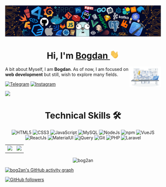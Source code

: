 ![](https://raw.githubusercontent.com/bog2an/bog2an/main/header.png)

<h1 align="center" >Hi, I'm <a href="https://github.com/bog2an" target="_blank"> Bogdan </a>
  <img src="https://github.com/bog2an/bog2an/blob/main/Hi.gif" width="30px">
</h1>

<img width="20%" align="right" src="https://github.com/bog2an/bog2an/blob/main/workbench.svg">

<p>
  A bit about Myself, I am <b>Bogdan</b>.
  As of now, I am focused on <b>web development</b> but still, wish to explore many fields.
</p>

<a  href="https://t.me/ibog2an"><img alt="Telegram" src="https://img.shields.io/badge/Telegram-2CA5E0?style=for-the-badge&logo=telegram&logoColor=white"></a>
<a  href="https://www.instagram.com/ibog2an/"><img alt="Instagram" src="https://img.shields.io/badge/Instagram-E4405F?style=for-the-badge&logo=instagram&logoColor=white"></a>

<p><img src="https://komarev.com/ghpvc/?username=bog2an&label=Profile%20views&color=6805D3&style=flat"/></p>

<h1 align="center">Technical Skills 🛠</h1>

<p align="center"> 
  <img alt="HTML5" src="https://img.shields.io/badge/html5-%23E34F26.svg?&style=for-the-badge&logo=html5&logoColor=white" />
  <img alt="CSS3" src="https://img.shields.io/badge/css3-%231572B6.svg?&style=for-the-badge&logo=css3&logoColor=white" />
  <img alt="JavaScript" src="https://img.shields.io/badge/javascript-%23323330.svg?&style=for-the-badge&logo=javascript&logoColor=%23F7DF1E" />
  <img alt="MySQL" src="https://img.shields.io/badge/MySQL-00000F?style=for-the-badge&logo=mysql&logoColor=white" />  
  <img alt="NodeJs" src="https://img.shields.io/badge/Node.js-339933?style=for-the-badge&logo=nodedotjs&logoColor=white" />
  <img alt="npm" src="https://img.shields.io/badge/npm-CB3837?style=for-the-badge&logo=npm&logoColor=white" />
  <img alt="VueJS" src="https://img.shields.io/badge/Vue.js-35495E?style=for-the-badge&logo=vue.js&logoColor=4FC08D" />
  <img alt="ReactJs" src="https://img.shields.io/badge/React-20232A?style=for-the-badge&logo=react&logoColor=61DAFB" />
  <img alt="MaterialUI" src="https://img.shields.io/badge/Material--UI-0081CB?style=for-the-badge&logo=material-ui&logoColor=white" />
  <img alt="jQuery" src="https://img.shields.io/badge/jQuery-0769AD?style=for-the-badge&logo=jquery&logoColor=white" />
  <img alt="Git" src="https://img.shields.io/badge/Git-F05032?style=for-the-badge&logo=git&logoColor=white" />
  <img alt="PHP" src="https://img.shields.io/badge/PHP-777BB4?style=for-the-badge&logo=php&logoColor=white" />
  <img alt="Laravel" src="https://img.shields.io/badge/Laravel-FF2D20?style=for-the-badge&logo=laravel&logoColor=white" />  
</p>

<table>
  <tr>
   <td><img src="https://github-readme-stats.vercel.app/api?username=bog2an&include_all_commits=true&count_private=true&show_icons=true&line_height=20&title_color=7A7ADB&icon_color=2234AE&text_color=D3D3D3&bg_color=0,000000,130F40"/>
   <td><img src="https://github-readme-stats.vercel.app/api/top-langs?username=bog2an&show_icons=true&locale=en&layout=compact&title_color=7A7ADB&icon_color=2234AE&text_color=D3D3D3&bg_color=0,000000,130F40"/>
  </tr>
</table>

<div align="center">
   <p><img align="center" src="https://github-readme-streak-stats.herokuapp.com/?user=bog2an&theme=dark" alt="bog2an"/></p>
</div>


[![bog2an's GitHub activity graph](https://activity-graph.herokuapp.com/graph?username=bog2an&theme=xcode)](https://git.io/bog2an)

[![GitHub followers](https://img.shields.io/github/followers/bog2an.svg?style=social&label=Follow)](https://github.com/bog2an?tab=followers)
